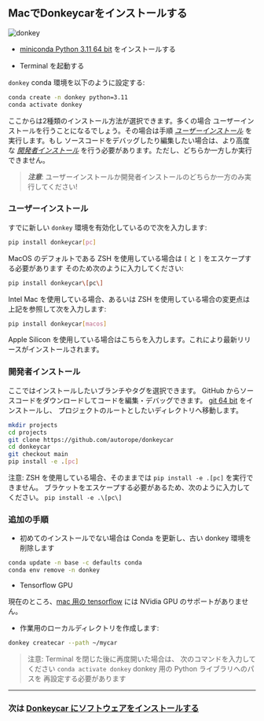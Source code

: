 ## MacでDonkeycarをインストールする

![donkey](/assets/logos/apple_logo.jpg)

* [miniconda Python 3.11 64 bit](https://conda.io/miniconda.html) をインストールする

* Terminal を起動する

`donkey` conda 環境を以下のように設定する:

```bash
conda create -n donkey python=3.11
conda activate donkey
```

ここからは2種類のインストール方法が選択できます。多くの場合
ユーザーインストールを行うことになるでしょう。その場合は手順
[_ユーザーインストール_](#user-install) を実行します。もし
ソースコードをデバッグしたり編集したい場合は、より高度な
[_開発者インストール_](#developer-install) を行う必要があります。ただし、どちらか一方しか実行できません。

> _**注意**_: ユーザーインストールか開発者インストールのどちらか一方のみ実行してください!

### ユーザーインストール

すでに新しい `donkey` 環境を有効化しているので次を入力します:

```bash
pip install donkeycar[pc]
```
MacOS のデフォルトである ZSH を使用している場合は `[` と `]` をエスケープする必要があります
そのため次のように入力してください:

```bash
pip install donkeycar\[pc\]
```
Intel Mac を使用している場合、あるいは
ZSH を使用している場合の変更点は上記を参照して次を入力します:

```bash
pip install donkeycar[macos]
```
Apple Silicon を使用している場合はこちらを入力します。これにより最新リリースがインストールされます。

### 開発者インストール

ここではインストールしたいブランチやタグを選択できます。
GitHub からソースコードをダウンロードしてコードを編集・デバッグできます。
[git 64 bit](https://www.atlassian.com/git/tutorials/install-git) をインストールし、
プロジェクトのルートとしたいディレクトリへ移動します。
```bash
mkdir projects
cd projects
git clone https://github.com/autorope/donkeycar
cd donkeycar
git checkout main
pip install -e .[pc]
```

注意: ZSH を使用している場合、そのままでは `pip install -e .[pc]` を実行できません。
ブラケットをエスケープする必要があるため、次のように入力してください。
`pip install -e .\[pc\]`

### 追加の手順

* 初めてのインストールでない場合は Conda を更新し、古い donkey 環境を削除します

```bash
conda update -n base -c defaults conda
conda env remove -n donkey
```

* Tensorflow GPU

現在のところ、[mac 用の tensorflow](https://www.tensorflow.org/install#install-tensorflow) には NVidia GPU のサポートがありません。

* 作業用のローカルディレクトリを作成します:

```bash
donkey createcar --path ~/mycar
```

> 注意: Terminal を閉じた後に再度開いた場合は、
> 次のコマンドを入力してください
> `conda activate donkey`
> donkey 用の Python ライブラリへのパスを
> 再設定する必要があります

----

### 次は [Donkeycar にソフトウェアをインストールする](/guide/install_software/#step-2-install-software-on-donkeycar)
